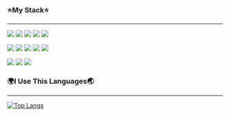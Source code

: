 ### ⭐My Stack⭐
---
<img src="https://img.shields.io/badge/HTML5-E34F26?style=flat-square&logo=html5&logoColor=white" /> <img src="https://img.shields.io/badge/CSS-1572B6?style=flat-square&logo=css3&logoColor=white" /> <img src="https://img.shields.io/badge/JavaScript-F7DF1E?style=flat-square&logo=javascript&logoColor=black" /> <img src="https://img.shields.io/badge/TypeScript-3178C6?style=flat-square&logo=typescript&logoColor=white" /> <img src="https://img.shields.io/badge/Python-3776AB?style=flat-square&logo=python&logoColor=white" />

<img src="https://img.shields.io/badge/React-61DAFB?style=flat-square&logo=react&logoColor=black" /> <img src="https://img.shields.io/badge/Node.Js-339933?style=flat-square&logo=node.js&logoColor=white" /> <img src="https://img.shields.io/badge/Express-000000?style=flat-square&logo=express&logoColor=white" /> <img src="https://img.shields.io/badge/Flask-000000?style=flat-square&logo=flask&logoColor=white" /> <img src="https://img.shields.io/badge/FastAPI-009688?style=flat-squaree&logo=fastapi&logoColor=white">


<img src="https://img.shields.io/badge/MySql-4479A1?style=flat-square&logo=mysql&logoColor=white" /> <img src="https://img.shields.io/badge/MongoDB-47A248?style=flat-square&logo=mongodb&logoColor=white" /> <img src="https://img.shields.io/badge/Postgresql-4479A1?style=flat-square&logo=postgresql&logoColor=white" />

### 🌍I Use This Languages🌏
---
[![Top Langs](https://github-readme-stats.vercel.app/api/top-langs/?username=Tech5818&langs_count=10&layout=compact&theme=dark)](https://github.com/jogilsang/jogilsang)﻿
